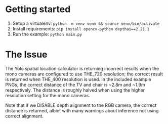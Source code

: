 
# Getting started

1. Setup a virtualenv: `python -m venv venv && source venv/bin/activate`
2. Install requirements: `pip install opencv-python depthai==2.21.1`
3. Run the example: `python main.py`

# The Issue

The Yolo spatial location calculator is returning incorrect results when the mono cameras are configured to use
THE_720 resolution; the correct result is returned when THE_400 resolution is used. In the included example PNGs,
the correct distance of the TV and chair is ~2.8m and ~1.9m respectively. The distance is roughly halved when using
the higher resolution setting for the mono cameras.

Note that if we DISABLE depth alignment to the RGB camera, the correct distance is returned, albiet with
many warnings about inference not using correct alignment.